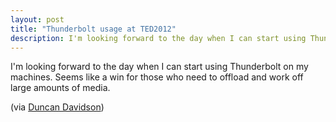 ```yaml
---
layout: post
title: "Thunderbolt usage at TED2012"
description: I'm looking forward to the day when I can start using Thunderbolt on my machines.
---
```


I'm looking forward to the day when I can start using Thunderbolt on my machines. Seems like a win for those who need to offload and work off large amounts of media.

(via [Duncan Davidson](http://duncandavidson.com/blog/2012/03/ted_tbolt "Duncan Davidson"))
